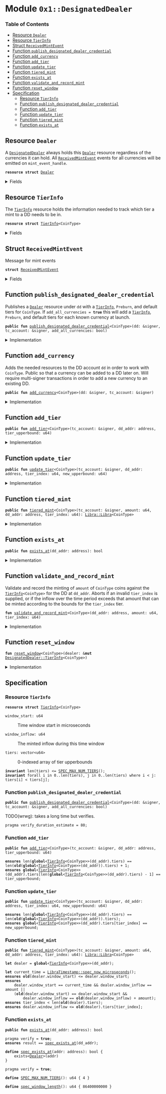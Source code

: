 
<a name="0x1_DesignatedDealer"></a>

# Module `0x1::DesignatedDealer`

### Table of Contents

-  [Resource `Dealer`](#0x1_DesignatedDealer_Dealer)
-  [Resource `TierInfo`](#0x1_DesignatedDealer_TierInfo)
-  [Struct `ReceivedMintEvent`](#0x1_DesignatedDealer_ReceivedMintEvent)
-  [Function `publish_designated_dealer_credential`](#0x1_DesignatedDealer_publish_designated_dealer_credential)
-  [Function `add_currency`](#0x1_DesignatedDealer_add_currency)
-  [Function `add_tier`](#0x1_DesignatedDealer_add_tier)
-  [Function `update_tier`](#0x1_DesignatedDealer_update_tier)
-  [Function `tiered_mint`](#0x1_DesignatedDealer_tiered_mint)
-  [Function `exists_at`](#0x1_DesignatedDealer_exists_at)
-  [Function `validate_and_record_mint`](#0x1_DesignatedDealer_validate_and_record_mint)
-  [Function `reset_window`](#0x1_DesignatedDealer_reset_window)
-  [Specification](#0x1_DesignatedDealer_Specification)
    -  [Resource `TierInfo`](#0x1_DesignatedDealer_Specification_TierInfo)
    -  [Function `publish_designated_dealer_credential`](#0x1_DesignatedDealer_Specification_publish_designated_dealer_credential)
    -  [Function `add_tier`](#0x1_DesignatedDealer_Specification_add_tier)
    -  [Function `update_tier`](#0x1_DesignatedDealer_Specification_update_tier)
    -  [Function `tiered_mint`](#0x1_DesignatedDealer_Specification_tiered_mint)
    -  [Function `exists_at`](#0x1_DesignatedDealer_Specification_exists_at)



<a name="0x1_DesignatedDealer_Dealer"></a>

## Resource `Dealer`

A
<code><a href="#0x1_DesignatedDealer">DesignatedDealer</a></code> always holds this
<code><a href="#0x1_DesignatedDealer_Dealer">Dealer</a></code> resource regardless of the
currencies it can hold. All
<code><a href="#0x1_DesignatedDealer_ReceivedMintEvent">ReceivedMintEvent</a></code> events for all
currencies will be emitted on
<code>mint_event_handle</code>.


<pre><code><b>resource</b> <b>struct</b> <a href="#0x1_DesignatedDealer_Dealer">Dealer</a>
</code></pre>



<details>
<summary>Fields</summary>


<dl>
<dt>

<code>mint_event_handle: <a href="Event.md#0x1_Event_EventHandle">Event::EventHandle</a>&lt;<a href="#0x1_DesignatedDealer_ReceivedMintEvent">DesignatedDealer::ReceivedMintEvent</a>&gt;</code>
</dt>
<dd>
 Handle for mint events
</dd>
</dl>


</details>

<a name="0x1_DesignatedDealer_TierInfo"></a>

## Resource `TierInfo`

The
<code><a href="#0x1_DesignatedDealer_TierInfo">TierInfo</a></code> resource holds the information needed to track which
tier a mint to a DD needs to be in.


<pre><code><b>resource</b> <b>struct</b> <a href="#0x1_DesignatedDealer_TierInfo">TierInfo</a>&lt;CoinType&gt;
</code></pre>



<details>
<summary>Fields</summary>


<dl>
<dt>

<code>window_start: u64</code>
</dt>
<dd>
 Time window start in microseconds
</dd>
<dt>

<code>window_inflow: u64</code>
</dt>
<dd>
 The minted inflow during this time window
</dd>
<dt>

<code>tiers: vector&lt;u64&gt;</code>
</dt>
<dd>
 0-indexed array of tier upperbounds
</dd>
</dl>


</details>

<a name="0x1_DesignatedDealer_ReceivedMintEvent"></a>

## Struct `ReceivedMintEvent`

Message for mint events


<pre><code><b>struct</b> <a href="#0x1_DesignatedDealer_ReceivedMintEvent">ReceivedMintEvent</a>
</code></pre>



<details>
<summary>Fields</summary>


<dl>
<dt>

<code>currency_code: vector&lt;u8&gt;</code>
</dt>
<dd>
 The currency minted
</dd>
<dt>

<code>destination_address: address</code>
</dt>
<dd>
 The address that receives the mint
</dd>
<dt>

<code>amount: u64</code>
</dt>
<dd>
 The amount minted (in base units of
<code>currency_code</code>)
</dd>
</dl>


</details>

<a name="0x1_DesignatedDealer_publish_designated_dealer_credential"></a>

## Function `publish_designated_dealer_credential`

Publishes a
<code><a href="#0x1_DesignatedDealer_Dealer">Dealer</a></code> resource under
<code>dd</code> with a
<code><a href="#0x1_DesignatedDealer_TierInfo">TierInfo</a></code>,
<code>Preburn</code>, and default tiers for
<code>CoinType</code>.
If
<code>add_all_currencies = <b>true</b></code> this will add a
<code><a href="#0x1_DesignatedDealer_TierInfo">TierInfo</a></code>,
<code>Preburn</code>,
and default tiers for each known currency at launch.


<pre><code><b>public</b> <b>fun</b> <a href="#0x1_DesignatedDealer_publish_designated_dealer_credential">publish_designated_dealer_credential</a>&lt;CoinType&gt;(dd: &signer, tc_account: &signer, add_all_currencies: bool)
</code></pre>



<details>
<summary>Implementation</summary>


<pre><code><b>public</b> <b>fun</b> <a href="#0x1_DesignatedDealer_publish_designated_dealer_credential">publish_designated_dealer_credential</a>&lt;CoinType&gt;(
    dd: &signer,
    tc_account: &signer,
    add_all_currencies: bool,
) <b>acquires</b> <a href="#0x1_DesignatedDealer_TierInfo">TierInfo</a> {
    <b>assert</b>(<a href="Roles.md#0x1_Roles_has_treasury_compliance_role">Roles::has_treasury_compliance_role</a>(tc_account), EACCOUNT_NOT_TREASURY_COMPLIANCE);
    move_to(dd, <a href="#0x1_DesignatedDealer_Dealer">Dealer</a> { mint_event_handle: <a href="Event.md#0x1_Event_new_event_handle">Event::new_event_handle</a>&lt;<a href="#0x1_DesignatedDealer_ReceivedMintEvent">ReceivedMintEvent</a>&gt;(dd) });
    <b>if</b> (add_all_currencies) {
        <a href="#0x1_DesignatedDealer_add_currency">add_currency</a>&lt;<a href="Coin1.md#0x1_Coin1">Coin1</a>&gt;(dd, tc_account);
        <a href="#0x1_DesignatedDealer_add_currency">add_currency</a>&lt;<a href="Coin2.md#0x1_Coin2">Coin2</a>&gt;(dd, tc_account);
    } <b>else</b> {
        <a href="#0x1_DesignatedDealer_add_currency">add_currency</a>&lt;CoinType&gt;(dd, tc_account);
    };
}
</code></pre>



</details>

<a name="0x1_DesignatedDealer_add_currency"></a>

## Function `add_currency`

Adds the needed resources to the DD account
<code>dd</code> in order to work with
<code>CoinType</code>.
Public so that a currency can be added to a DD later on. Will require
multi-signer transactions in order to add a new currency to an existing DD.


<pre><code><b>public</b> <b>fun</b> <a href="#0x1_DesignatedDealer_add_currency">add_currency</a>&lt;CoinType&gt;(dd: &signer, tc_account: &signer)
</code></pre>



<details>
<summary>Implementation</summary>


<pre><code><b>public</b> <b>fun</b> <a href="#0x1_DesignatedDealer_add_currency">add_currency</a>&lt;CoinType&gt;(dd: &signer, tc_account: &signer)
<b>acquires</b> <a href="#0x1_DesignatedDealer_TierInfo">TierInfo</a> {
    <b>let</b> dd_addr = <a href="Signer.md#0x1_Signer_address_of">Signer::address_of</a>(dd);
    <b>assert</b>(<a href="Roles.md#0x1_Roles_has_treasury_compliance_role">Roles::has_treasury_compliance_role</a>(tc_account), EACCOUNT_NOT_TREASURY_COMPLIANCE);
    <b>assert</b>(<a href="#0x1_DesignatedDealer_exists_at">exists_at</a>(dd_addr), ENOT_A_DD);
    <a href="Libra.md#0x1_Libra_publish_preburn_to_account">Libra::publish_preburn_to_account</a>&lt;CoinType&gt;(dd, tc_account);
    move_to(dd, <a href="#0x1_DesignatedDealer_TierInfo">TierInfo</a>&lt;CoinType&gt; {
        window_start: <a href="LibraTimestamp.md#0x1_LibraTimestamp_now_microseconds">LibraTimestamp::now_microseconds</a>(),
        window_inflow: 0,
        tiers: <a href="Vector.md#0x1_Vector_empty">Vector::empty</a>(),
    });
    // Add tier amounts in base_units of CoinType
    <b>let</b> coin_scaling_factor = <a href="Libra.md#0x1_Libra_scaling_factor">Libra::scaling_factor</a>&lt;CoinType&gt;();
    <a href="#0x1_DesignatedDealer_add_tier">add_tier</a>&lt;CoinType&gt;(tc_account, dd_addr, TIER_0_DEFAULT * coin_scaling_factor);
    <a href="#0x1_DesignatedDealer_add_tier">add_tier</a>&lt;CoinType&gt;(tc_account, dd_addr, TIER_1_DEFAULT * coin_scaling_factor);
    <a href="#0x1_DesignatedDealer_add_tier">add_tier</a>&lt;CoinType&gt;(tc_account, dd_addr, TIER_2_DEFAULT * coin_scaling_factor);
    <a href="#0x1_DesignatedDealer_add_tier">add_tier</a>&lt;CoinType&gt;(tc_account, dd_addr, TIER_3_DEFAULT * coin_scaling_factor);
}
</code></pre>



</details>

<a name="0x1_DesignatedDealer_add_tier"></a>

## Function `add_tier`



<pre><code><b>public</b> <b>fun</b> <a href="#0x1_DesignatedDealer_add_tier">add_tier</a>&lt;CoinType&gt;(tc_account: &signer, dd_addr: address, tier_upperbound: u64)
</code></pre>



<details>
<summary>Implementation</summary>


<pre><code><b>public</b> <b>fun</b> <a href="#0x1_DesignatedDealer_add_tier">add_tier</a>&lt;CoinType&gt;(
    tc_account: &signer,
    dd_addr: address,
    tier_upperbound: u64
) <b>acquires</b> <a href="#0x1_DesignatedDealer_TierInfo">TierInfo</a> {
    <b>assert</b>(<a href="Roles.md#0x1_Roles_has_treasury_compliance_role">Roles::has_treasury_compliance_role</a>(tc_account), EACCOUNT_NOT_TREASURY_COMPLIANCE);
    <b>let</b> tiers = &<b>mut</b> borrow_global_mut&lt;<a href="#0x1_DesignatedDealer_TierInfo">TierInfo</a>&lt;CoinType&gt;&gt;(dd_addr).tiers;
    <b>let</b> number_of_tiers = <a href="Vector.md#0x1_Vector_length">Vector::length</a>(tiers);
    <b>assert</b>(number_of_tiers + 1 &lt;= MAX_NUM_TIERS, EINVALID_TIER_ADDITION);
    <b>if</b> (number_of_tiers &gt; 0) {
        <b>let</b> last_tier = *<a href="Vector.md#0x1_Vector_borrow">Vector::borrow</a>(tiers, number_of_tiers - 1);
        <b>assert</b>(last_tier &lt; tier_upperbound, EINVALID_TIER_START);
    };
    <a href="Vector.md#0x1_Vector_push_back">Vector::push_back</a>(tiers, tier_upperbound);
}
</code></pre>



</details>

<a name="0x1_DesignatedDealer_update_tier"></a>

## Function `update_tier`



<pre><code><b>public</b> <b>fun</b> <a href="#0x1_DesignatedDealer_update_tier">update_tier</a>&lt;CoinType&gt;(tc_account: &signer, dd_addr: address, tier_index: u64, new_upperbound: u64)
</code></pre>



<details>
<summary>Implementation</summary>


<pre><code><b>public</b> <b>fun</b> <a href="#0x1_DesignatedDealer_update_tier">update_tier</a>&lt;CoinType&gt;(
    tc_account: &signer,
    dd_addr: address,
    tier_index: u64,
    new_upperbound: u64
) <b>acquires</b> <a href="#0x1_DesignatedDealer_TierInfo">TierInfo</a> {
    <b>assert</b>(<a href="Roles.md#0x1_Roles_has_treasury_compliance_role">Roles::has_treasury_compliance_role</a>(tc_account), EACCOUNT_NOT_TREASURY_COMPLIANCE);
    <b>let</b> tiers = &<b>mut</b> borrow_global_mut&lt;<a href="#0x1_DesignatedDealer_TierInfo">TierInfo</a>&lt;CoinType&gt;&gt;(dd_addr).tiers;
    <b>let</b> number_of_tiers = <a href="Vector.md#0x1_Vector_length">Vector::length</a>(tiers);
    <b>assert</b>(tier_index &lt; number_of_tiers, EINVALID_TIER_INDEX);
    // Make sure that this new start for the tier is consistent with the tier above and below it.
    <b>let</b> tier = <a href="Vector.md#0x1_Vector_borrow">Vector::borrow</a>(tiers, tier_index);
    <b>if</b> (*tier == new_upperbound) <b>return</b>;
    <b>if</b> (*tier &lt; new_upperbound) {
        <b>let</b> next_tier_index = tier_index + 1;
        <b>if</b> (next_tier_index &lt; number_of_tiers) {
            <b>assert</b>(new_upperbound &lt; *<a href="Vector.md#0x1_Vector_borrow">Vector::borrow</a>(tiers, next_tier_index), EINVALID_TIER_START);
        };
    };
    <b>if</b> (*tier &gt; new_upperbound && tier_index &gt; 0) {
        <b>let</b> prev_tier_index = tier_index - 1;
        <b>assert</b>(new_upperbound &gt; *<a href="Vector.md#0x1_Vector_borrow">Vector::borrow</a>(tiers, prev_tier_index), EINVALID_TIER_START);
    };
    *<a href="Vector.md#0x1_Vector_borrow_mut">Vector::borrow_mut</a>(tiers, tier_index) = new_upperbound;
}
</code></pre>



</details>

<a name="0x1_DesignatedDealer_tiered_mint"></a>

## Function `tiered_mint`



<pre><code><b>public</b> <b>fun</b> <a href="#0x1_DesignatedDealer_tiered_mint">tiered_mint</a>&lt;CoinType&gt;(tc_account: &signer, amount: u64, dd_addr: address, tier_index: u64): <a href="Libra.md#0x1_Libra_Libra">Libra::Libra</a>&lt;CoinType&gt;
</code></pre>



<details>
<summary>Implementation</summary>


<pre><code><b>public</b> <b>fun</b> <a href="#0x1_DesignatedDealer_tiered_mint">tiered_mint</a>&lt;CoinType&gt;(
    tc_account: &signer,
    amount: u64,
    dd_addr: address,
    tier_index: u64,
): <a href="Libra.md#0x1_Libra">Libra</a>&lt;CoinType&gt; <b>acquires</b> <a href="#0x1_DesignatedDealer_Dealer">Dealer</a>, <a href="#0x1_DesignatedDealer_TierInfo">TierInfo</a> {
    <b>assert</b>(<a href="Roles.md#0x1_Roles_has_treasury_compliance_role">Roles::has_treasury_compliance_role</a>(tc_account), EACCOUNT_NOT_TREASURY_COMPLIANCE);
    <b>assert</b>(amount &gt; 0, EINVALID_MINT_AMOUNT);
    <b>assert</b>(<a href="#0x1_DesignatedDealer_exists_at">exists_at</a>(dd_addr), ENOT_A_DD);

    <a href="#0x1_DesignatedDealer_validate_and_record_mint">validate_and_record_mint</a>&lt;CoinType&gt;(dd_addr, amount, tier_index);
    // Send <a href="#0x1_DesignatedDealer_ReceivedMintEvent">ReceivedMintEvent</a>
    <a href="Event.md#0x1_Event_emit_event">Event::emit_event</a>&lt;<a href="#0x1_DesignatedDealer_ReceivedMintEvent">ReceivedMintEvent</a>&gt;(
        &<b>mut</b> borrow_global_mut&lt;<a href="#0x1_DesignatedDealer_Dealer">Dealer</a>&gt;(dd_addr).mint_event_handle,
        <a href="#0x1_DesignatedDealer_ReceivedMintEvent">ReceivedMintEvent</a> {
            currency_code: <a href="Libra.md#0x1_Libra_currency_code">Libra::currency_code</a>&lt;CoinType&gt;(),
            destination_address: dd_addr,
            amount: amount,
        },
    );
    <a href="Libra.md#0x1_Libra_mint">Libra::mint</a>&lt;CoinType&gt;(tc_account, amount)
}
</code></pre>



</details>

<a name="0x1_DesignatedDealer_exists_at"></a>

## Function `exists_at`



<pre><code><b>public</b> <b>fun</b> <a href="#0x1_DesignatedDealer_exists_at">exists_at</a>(dd_addr: address): bool
</code></pre>



<details>
<summary>Implementation</summary>


<pre><code><b>public</b> <b>fun</b> <a href="#0x1_DesignatedDealer_exists_at">exists_at</a>(dd_addr: address): bool {
    exists&lt;<a href="#0x1_DesignatedDealer_Dealer">Dealer</a>&gt;(dd_addr)
}
</code></pre>



</details>

<a name="0x1_DesignatedDealer_validate_and_record_mint"></a>

## Function `validate_and_record_mint`

Validate and record the minting of
<code>amount</code> of
<code>CoinType</code> coins against
the
<code><a href="#0x1_DesignatedDealer_TierInfo">TierInfo</a>&lt;CoinType&gt;</code> for the DD at
<code>dd_addr</code>. Aborts if an invalid
<code>tier_index</code> is supplied, or if the inflow over the time period exceeds
that amount that can be minted according to the bounds for the
<code>tier_index</code> tier.


<pre><code><b>fun</b> <a href="#0x1_DesignatedDealer_validate_and_record_mint">validate_and_record_mint</a>&lt;CoinType&gt;(dd_addr: address, amount: u64, tier_index: u64)
</code></pre>



<details>
<summary>Implementation</summary>


<pre><code><b>fun</b> <a href="#0x1_DesignatedDealer_validate_and_record_mint">validate_and_record_mint</a>&lt;CoinType&gt;(dd_addr: address, amount: u64, tier_index: u64)
<b>acquires</b> <a href="#0x1_DesignatedDealer_TierInfo">TierInfo</a> {
    <b>let</b> tier = borrow_global_mut&lt;<a href="#0x1_DesignatedDealer_TierInfo">TierInfo</a>&lt;CoinType&gt;&gt;(dd_addr);
    <a href="#0x1_DesignatedDealer_reset_window">reset_window</a>(tier);
    <b>let</b> cur_inflow = tier.window_inflow;
    <b>let</b> new_inflow = cur_inflow + amount;
    <b>let</b> tiers = &<b>mut</b> tier.tiers;
    <b>let</b> number_of_tiers = <a href="Vector.md#0x1_Vector_length">Vector::length</a>(tiers);
    <b>assert</b>(tier_index &lt; number_of_tiers, EINVALID_TIER_INDEX);
    <b>let</b> tier_upperbound: u64 = *<a href="Vector.md#0x1_Vector_borrow">Vector::borrow</a>(tiers, tier_index);
    <b>assert</b>(new_inflow &lt;= tier_upperbound, EINVALID_AMOUNT_FOR_TIER);
    tier.window_inflow = new_inflow;
}
</code></pre>



</details>

<a name="0x1_DesignatedDealer_reset_window"></a>

## Function `reset_window`



<pre><code><b>fun</b> <a href="#0x1_DesignatedDealer_reset_window">reset_window</a>&lt;CoinType&gt;(dealer: &<b>mut</b> <a href="#0x1_DesignatedDealer_TierInfo">DesignatedDealer::TierInfo</a>&lt;CoinType&gt;)
</code></pre>



<details>
<summary>Implementation</summary>


<pre><code><b>fun</b> <a href="#0x1_DesignatedDealer_reset_window">reset_window</a>&lt;CoinType&gt;(dealer: &<b>mut</b> <a href="#0x1_DesignatedDealer_TierInfo">TierInfo</a>&lt;CoinType&gt;) {
    <b>let</b> current_time = <a href="LibraTimestamp.md#0x1_LibraTimestamp_now_microseconds">LibraTimestamp::now_microseconds</a>();
    <b>if</b> (current_time &gt; dealer.window_start + ONE_DAY) {
        dealer.window_start = current_time;
        dealer.window_inflow = 0;
    }
}
</code></pre>



</details>

<a name="0x1_DesignatedDealer_Specification"></a>

## Specification


<a name="0x1_DesignatedDealer_Specification_TierInfo"></a>

### Resource `TierInfo`


<pre><code><b>resource</b> <b>struct</b> <a href="#0x1_DesignatedDealer_TierInfo">TierInfo</a>&lt;CoinType&gt;
</code></pre>



<dl>
<dt>

<code>window_start: u64</code>
</dt>
<dd>
 Time window start in microseconds
</dd>
<dt>

<code>window_inflow: u64</code>
</dt>
<dd>
 The minted inflow during this time window
</dd>
<dt>

<code>tiers: vector&lt;u64&gt;</code>
</dt>
<dd>
 0-indexed array of tier upperbounds
</dd>
</dl>



<pre><code><b>invariant</b> len(tiers) &lt;= <a href="#0x1_DesignatedDealer_SPEC_MAX_NUM_TIERS">SPEC_MAX_NUM_TIERS</a>();
<b>invariant</b> forall i in 0..len(tiers), j in 0..len(tiers) where i &lt; j: tiers[i] &lt; tiers[j];
</code></pre>



<a name="0x1_DesignatedDealer_Specification_publish_designated_dealer_credential"></a>

### Function `publish_designated_dealer_credential`


<pre><code><b>public</b> <b>fun</b> <a href="#0x1_DesignatedDealer_publish_designated_dealer_credential">publish_designated_dealer_credential</a>&lt;CoinType&gt;(dd: &signer, tc_account: &signer, add_all_currencies: bool)
</code></pre>



TODO(wrwg): takes a long time but verifies.


<pre><code>pragma verify_duration_estimate = 80;
</code></pre>



<a name="0x1_DesignatedDealer_Specification_add_tier"></a>

### Function `add_tier`


<pre><code><b>public</b> <b>fun</b> <a href="#0x1_DesignatedDealer_add_tier">add_tier</a>&lt;CoinType&gt;(tc_account: &signer, dd_addr: address, tier_upperbound: u64)
</code></pre>




<pre><code><b>ensures</b> len(<b>global</b>&lt;<a href="#0x1_DesignatedDealer_TierInfo">TierInfo</a>&lt;CoinType&gt;&gt;(dd_addr).tiers) == len(<b>old</b>(<b>global</b>&lt;<a href="#0x1_DesignatedDealer_TierInfo">TierInfo</a>&lt;CoinType&gt;&gt;(dd_addr)).tiers) + 1;
<b>ensures</b> <b>global</b>&lt;<a href="#0x1_DesignatedDealer_TierInfo">TierInfo</a>&lt;CoinType&gt;&gt;(dd_addr).tiers[len(<b>global</b>&lt;<a href="#0x1_DesignatedDealer_TierInfo">TierInfo</a>&lt;CoinType&gt;&gt;(dd_addr).tiers) - 1] == tier_upperbound;
</code></pre>



<a name="0x1_DesignatedDealer_Specification_update_tier"></a>

### Function `update_tier`


<pre><code><b>public</b> <b>fun</b> <a href="#0x1_DesignatedDealer_update_tier">update_tier</a>&lt;CoinType&gt;(tc_account: &signer, dd_addr: address, tier_index: u64, new_upperbound: u64)
</code></pre>




<pre><code><b>ensures</b> len(<b>global</b>&lt;<a href="#0x1_DesignatedDealer_TierInfo">TierInfo</a>&lt;CoinType&gt;&gt;(dd_addr).tiers) == len(<b>old</b>(<b>global</b>&lt;<a href="#0x1_DesignatedDealer_TierInfo">TierInfo</a>&lt;CoinType&gt;&gt;(dd_addr)).tiers);
<b>ensures</b> <b>global</b>&lt;<a href="#0x1_DesignatedDealer_TierInfo">TierInfo</a>&lt;CoinType&gt;&gt;(dd_addr).tiers[tier_index] == new_upperbound;
</code></pre>



<a name="0x1_DesignatedDealer_Specification_tiered_mint"></a>

### Function `tiered_mint`


<pre><code><b>public</b> <b>fun</b> <a href="#0x1_DesignatedDealer_tiered_mint">tiered_mint</a>&lt;CoinType&gt;(tc_account: &signer, amount: u64, dd_addr: address, tier_index: u64): <a href="Libra.md#0x1_Libra_Libra">Libra::Libra</a>&lt;CoinType&gt;
</code></pre>




<a name="0x1_DesignatedDealer_dealer$11"></a>


<pre><code><b>let</b> dealer = <b>global</b>&lt;<a href="#0x1_DesignatedDealer_TierInfo">TierInfo</a>&lt;CoinType&gt;&gt;(dd_addr);
<a name="0x1_DesignatedDealer_current_time$12"></a>
<b>let</b> current_time = <a href="LibraTimestamp.md#0x1_LibraTimestamp_spec_now_microseconds">LibraTimestamp::spec_now_microseconds</a>();
<b>ensures</b> <b>old</b>(dealer.window_start) &lt;= dealer.window_start;
<b>ensures</b>
    dealer.window_start == current_time && dealer.window_inflow == amount ||
    (<b>old</b>(dealer.window_start) == dealer.window_start &&
        dealer.window_inflow == <b>old</b>(dealer.window_inflow) + amount);
<b>ensures</b> tier_index &lt; len(<b>old</b>(dealer).tiers);
<b>ensures</b> dealer.window_inflow &lt;= <b>old</b>(dealer).tiers[tier_index];
</code></pre>



<a name="0x1_DesignatedDealer_Specification_exists_at"></a>

### Function `exists_at`


<pre><code><b>public</b> <b>fun</b> <a href="#0x1_DesignatedDealer_exists_at">exists_at</a>(dd_addr: address): bool
</code></pre>




<pre><code>pragma verify = <b>true</b>;
<b>ensures</b> result == <a href="#0x1_DesignatedDealer_spec_exists_at">spec_exists_at</a>(dd_addr);
</code></pre>




<a name="0x1_DesignatedDealer_spec_exists_at"></a>


<pre><code><b>define</b> <a href="#0x1_DesignatedDealer_spec_exists_at">spec_exists_at</a>(addr: address): bool {
    exists&lt;<a href="#0x1_DesignatedDealer_Dealer">Dealer</a>&gt;(addr)
}
</code></pre>




<pre><code>pragma verify = <b>true</b>;
<a name="0x1_DesignatedDealer_SPEC_MAX_NUM_TIERS"></a>
<b>define</b> <a href="#0x1_DesignatedDealer_SPEC_MAX_NUM_TIERS">SPEC_MAX_NUM_TIERS</a>(): u64 { 4 }
<a name="0x1_DesignatedDealer_spec_window_length"></a>
<b>define</b> <a href="#0x1_DesignatedDealer_spec_window_length">spec_window_length</a>(): u64 { 86400000000 }
</code></pre>
